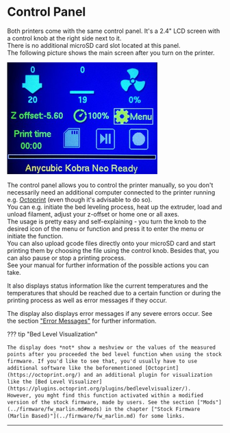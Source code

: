 <link rel=”manifest” href=”docs/manifest.webmanifest”>

# Control Panel  
Both printers come with the same control panel. It's a 2.4" LCD screen with a control knob at the right side next to it.  
There is no additional microSD card slot located at this panel.  
The following picture shows the main screen after you turn on the printer.  

![Main screen](../assets/images/display_start_web.jpg)

The control panel allows you to control the printer manually, so you don't necessarily need an additional computer connected to the printer running e.g. [Octoprint](https://octoprint.org/) (even though it's advisable to do so).  
You can e.g. initiate the bed leveling process, heat up the extruder, load and unload filament, adjust your z-offset or home one or all axes.  
The usage is pretty easy and self-explaining - you turn the knob to the desired icon of the menu or function and press it to enter the menu or initiate the function.  
You can also upload gcode files directly onto your microSD card and start printing them by choosing the file using the control knob. Besides that, you can also pause or stop a printing process.  
See your manual for further information of the possible actions you can take.  
  
It also displays status information like the current temperatures and the temperatures that should be reached due to a certain function or during the printing process as well as error messages if they occur. 
  
The display also displays error messages if any severe errors occur. See the section ["Error Messages"](../problems.md#error-messages) for further information.  
  
??? tip "Bed Level Visualization"

    The display does *not* show a meshview or the values of the measured points after you proceeded the bed level function when using the stock firmware. If you'd like to see that, you'd usually have to use additional software like the beforementioned [Octoprint](https://octoprint.org/) and an additional plugin for visualization like the [Bed Level Visualizer](https://plugins.octoprint.org/plugins/bedlevelvisualizer/).  
    However, you mght find this function activated within a modified version of the stock firmware, made by users. See the section ["Mods"](../firmware/fw_marlin.md#mods) in the chapter ["Stock Firmware (Marlin Based)"](../firmware/fw_marlin.md) for some links.    
  

---

<script type='text/javascript' src='https://storage.ko-fi.com/cdn/widget/Widget_2.js'></script><script type='text/javascript'>kofiwidget2.init('Support my work', '#e08d28', 'U6U5NPB51');kofiwidget2.draw();</script> 
